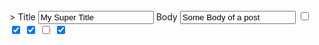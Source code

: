 <form action = '/posts/1' method = 'patch'>
  <input name="utf8" type="hidden" value="✓">
  <input name="authenticity_token" type="hidden" value= <%form_authenticity_token %>>
  <label>
    Title
    <input type = "text" name = "post[title]" value = "My Super Title">
  </label>
  <label>
    Body
    <input type = "text" name = "post[body]" value = "Some Body of a post">
  </label>
  <input type = "checkbox" name = "post[tag_ids][]" value = "1">
  <input type = "checkbox" name = "post[tag_ids][]" value = "2" checked ="checked">
  <input type = "checkbox" name = "post[tag_ids][]" value = "3" checked = "checked">
  <input type = "checkbox" name = "post[tag_ids][]" value = "4">
  <input type = "checkbox" name = "post[tag_ids][]" value = "5" checked = "checked">
  <input type ="hidden" name = "post[tag_ids][]" value ="">
  <inputs type = "submit" name = "commit" value = "Update Post">
 </form>